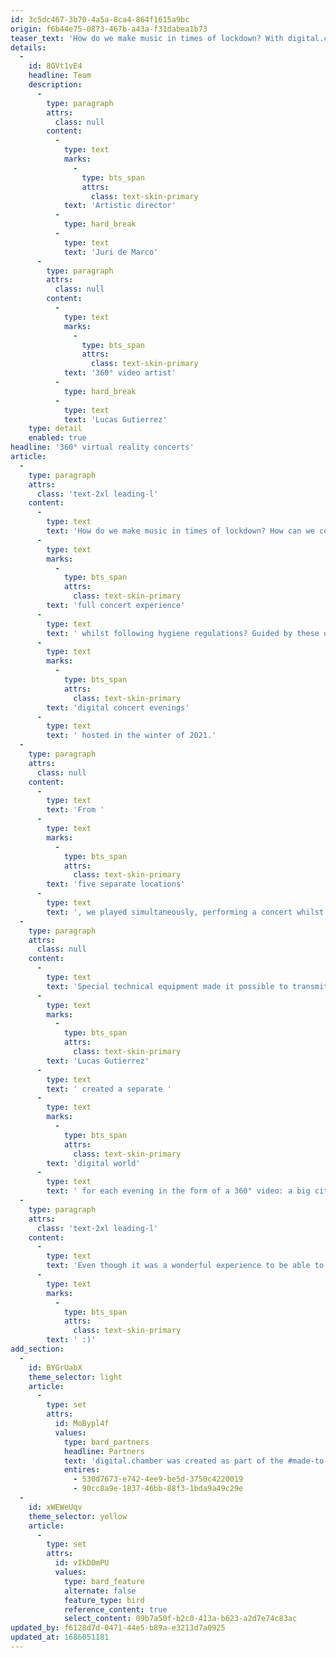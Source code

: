 ```yaml
---
id: 3c5dc467-3b70-4a5a-8ca4-864f1615a9bc
origin: f6b44e75-0873-467b-a43a-f31dabea1b73
teaser_text: 'How do we make music in times of lockdown? With digital.chamber, Stegreif explored the possibilities of making music and being a musician together in 360° virtual reality concerts. An exciting experiment!'
details:
  -
    id: 8GVt1vE4
    headline: Team
    description:
      -
        type: paragraph
        attrs:
          class: null
        content:
          -
            type: text
            marks:
              -
                type: bts_span
                attrs:
                  class: text-skin-primary
            text: 'Artistic director'
          -
            type: hard_break
          -
            type: text
            text: 'Juri de Marco'
      -
        type: paragraph
        attrs:
          class: null
        content:
          -
            type: text
            marks:
              -
                type: bts_span
                attrs:
                  class: text-skin-primary
            text: '360° video artist'
          -
            type: hard_break
          -
            type: text
            text: 'Lucas Gutierrez'
    type: detail
    enabled: true
headline: '360° virtual reality concerts'
article:
  -
    type: paragraph
    attrs:
      class: 'text-2xl leading-l'
    content:
      -
        type: text
        text: 'How do we make music in times of lockdown? How can we come together as an orchestra despite being far apart? And how do we provide our audience with a '
      -
        type: text
        marks:
          -
            type: bts_span
            attrs:
              class: text-skin-primary
        text: 'full concert experience'
      -
        type: text
        text: ' whilst following hygiene regulations? Guided by these questions, the Stegreif Orchester sought out a new, lockdown-appropriate way of making music. The result was a series of three '
      -
        type: text
        marks:
          -
            type: bts_span
            attrs:
              class: text-skin-primary
        text: 'digital concert evenings'
      -
        type: text
        text: ' hosted in the winter of 2021.'
  -
    type: paragraph
    attrs:
      class: null
    content:
      -
        type: text
        text: 'From '
      -
        type: text
        marks:
          -
            type: bts_span
            attrs:
              class: text-skin-primary
        text: 'five separate locations'
      -
        type: text
        text: ', we played simultaneously, performing a concert whilst  connecting over state borders and venturing into a completely new concept of the concert hall: we joined together in a digital 360° room, in which the audience was able to move around in real-time.'
  -
    type: paragraph
    attrs:
      class: null
    content:
      -
        type: text
        text: 'Special technical equipment made it possible to transmit sound latency-free i.e. without delay, which allowed us to make music together online. Video artist '
      -
        type: text
        marks:
          -
            type: bts_span
            attrs:
              class: text-skin-primary
        text: 'Lucas Gutierrez'
      -
        type: text
        text: ' created a separate '
      -
        type: text
        marks:
          -
            type: bts_span
            attrs:
              class: text-skin-primary
        text: 'digital world'
      -
        type: text
        text: ' for each evening in the form of a 360° video: a big city, an idyllic natural landscape, and a utopian, surreal inner world. The five musicians were placed in each of these rooms via live video, so that the audience could look around and turn towards individual musicians by moving their smartphones or their mouse.'
  -
    type: paragraph
    attrs:
      class: 'text-2xl leading-l'
    content:
      -
        type: text
        text: 'Even though it was a wonderful experience to be able to make music together in a virtual, digital space for the first time - we still do prefer performing live'
      -
        type: text
        marks:
          -
            type: bts_span
            attrs:
              class: text-skin-primary
        text: ' :)'
add_section:
  -
    id: BYGrUabX
    theme_selector: light
    article:
      -
        type: set
        attrs:
          id: MoBypl4f
          values:
            type: bard_partners
            headline: Partners
            text: 'digital.chamber was created as part of the #made-to-measure series and was funded by: Die Beauftragten der Bundesregierung für Kultur und Medien and NEUSTART Kultur.'
            entires:
              - 530d7673-e742-4ee9-be5d-3750c4220019
              - 90cc8a9e-1837-46bb-88f3-1bda9a49c29e
  -
    id: xWEWeUqv
    theme_selector: yellow
    article:
      -
        type: set
        attrs:
          id: vIkD0mPU
          values:
            type: bard_feature
            alternate: false
            feature_type: bird
            reference_content: true
            select_content: 09b7a50f-b2c0-413a-b623-a2d7e74c83ac
updated_by: f6128d7d-0471-44e5-b89a-e3213d7a0925
updated_at: 1686051181
---
```

